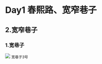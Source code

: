# Day1 春熙路、宽窄巷子
## 2.宽窄巷子
### 1.宽巷子
<p>
  <img src="https://pic.imgdb.cn/item/63d5bb4eface21e9ef88c7d0.jpg">
  <small class="justify-center flex">宽巷子3号</small>
</p>
